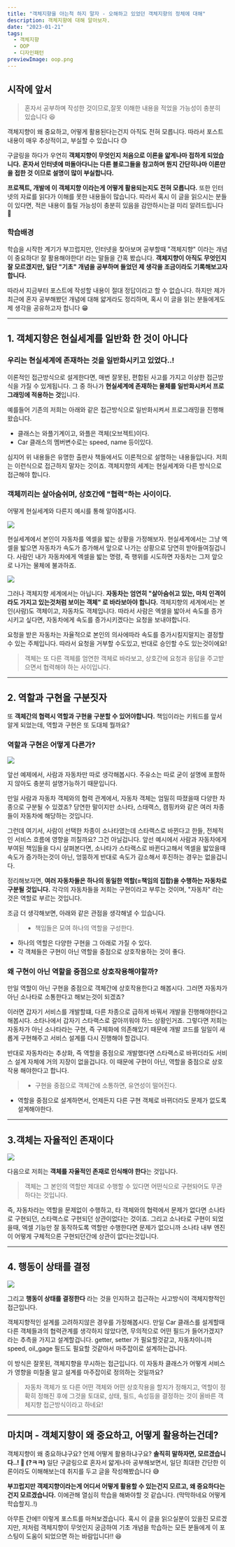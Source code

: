 ```yaml
---
title: "객체지향을 아는척 하지 말자 - 오해하고 있었던 객체지향의 정체에 대해"
description: 객체지향에 대해 알아보자.
date: "2023-01-21"
tags:
  - 객체지향
  - OOP
  - 디자인패턴
previewImage: oop.png
---
```


## 시작에 앞서

> 혼자서 공부하며 작성한 것이므로,잘못 이해한 내용을 적었을 가능성이 충분히 있습니다 😆

객체지향이 왜 중요하고, 어떻게 활용된다는건지 아직도 전혀 모릅니다. 따라서 포스트 내용이 매우 추상적이고, 부실할 수 있습니다 😓

구글링을 하다가 우연히 **객체지향이 무엇인지 처음으로 이론을 얇게나마 접하게 되었습니다.** **혼자서 인터넷에 떠돌아다니는 다른 블로그들을 참고하며 뭔지 간단히나마 이론만을 접한 것 이므로 설명이 많이 부실합니다.**

**프로젝트, 개발에 이 객체지향 이라는게 어떻게 활용되는지도 전혀 모릅니다.** 또한 인터넷의 자료를 읽다가 이해를 못한 내용들이 많습니다. 따라서 혹시 이 글을 읽으시는 분들이 있다면, 적은 내용이 틀릴 가능성이 충분히 있음을 감안하시는걸 미리 알려드립니다 🙏

### 학습배경

학습을 시작한 계기가 부끄럽지만, 인터넷을 찾아보며 공부할때 "객체지향" 이라는 개념이 중요하다! 잘 활용해야한다! 라는 말들을 간혹 봤습니다. **객체지향이 아직도 무엇인지 잘 모르겠지만, 일단 "기초" 개념을 공부하며 들었던 제 생각을 조금이라도 기록해보고자 합니다.**

따라서 지금부터 포스트에 작성할 내용이 절대 정답이라고 할 수 없습니다. 하지만 제가 최근에 혼자 공부해봤던 개념에 대해 얇게라도 정리하며, 혹시 이 글을 읽는 분들에게도 제 생각을 공유하고자 합니다 😁

---

## 1. 객체지향은 현실세계를 일반화 한 것이 아니다

### 우리는 현실세계에 존재하는 것을 일반화시키고 있었다..!

이론적인 접근방식으로 설게한다면, 매번 잘못된, 편합된 사고를 가지고 이상한 접근방식을 가질 수 있게됩니다. 그 중 하나가 **현실세계에 존재하는 물체를 일반화시켜서 프로그래밍에 적용하는 것**입니다.

예를들어 기존의 저희는 아래와 같은 접근방식으로 일반화시켜서 프로그래밍을 진행해왔습니다.

- 클래스는 와플기계이고, 와플은 객체(오브젝트)이다.
- Car 클래스의 멤버변수로는 speed, name 등이있다.

심지어 위 내용들은 유명한 출판사 책들에서도 이론적으로 설명하는 내용들입니다. 저희는 이런식으로 접근하지 말자는 것이죠. 객체지향의 세계는 현실세계와 다른 방식으로 접근해야 합니다.

### 객체끼리는 살아숨쉬며, 상호간에 "협력"하는 사이이다.

어떻게 현실세계와 다른지 예시를 통해 알아봅시다.

![](https://velog.velcdn.com/images/msung99/post/95b7225b-c22b-49ce-affa-319f15835b68/image.png)

현실세계에서 본인이 자동차를 엑셀을 밟는 상황을 가정해보자. 현실세계에서는 그냥 엑셀을 밟으면 자동차가 속도가 증가해서 앞으로 나가는 상황으로 당연히 받아들여질겁니다. 사람인 내가 자동차에게 엑셀을 밟는 명령, 즉 행위를 시도하면 자동차는 그저 앞으로 나가는 물체에 불과하죠.

![](https://velog.velcdn.com/images/msung99/post/653bace8-97e7-41c2-bc42-71d33e587966/image.png)

그러나 객체지향 세계에서는 아닙니다. **자동차는 엄연히 "살아숨쉬고 있는, 마치 인격이라도 가지고 있는것처럼 보이는 객체" 로 바라보아야 합니다.** 객체지향의 세계에서는 본인(사람)도 객체이고, 자동차도 객체입니다. 따라서 사람은 엑셀을 밟아서 속도를 증가시키고 싶다면, 자동차에게 속도를 증가시키겠다는 요청을 보내야합니다.

요청을 받은 자동차는 자율적으로 본인의 의사에따라 속도를 증가시킬지말지는 결정할 수 있는 주체입니다. 따라서 요청을 거부할 수도있고, 반대로 승인할 수도 있는것이에요!

> 객체는 또 다른 객체를 엄연한 객체로 바라보고, 상호간에 요청과 응답을 주고받으면서 협력해야 하는 사이입니다.

---

## 2. 역할과 구현을 구분짓자

또 **객체간의 협력시 역할과 구현을 구분할 수 있어야합니다.** 책임이라는 키워드를 앞서 알게 되었는데, 역할과 구현은 또 도대체 뭘까요?

### 역할과 구현은 어떻게 다른가?

![](https://velog.velcdn.com/images/msung99/post/fcfc85f5-2d00-4868-913e-8da9d8892b3c/image.png)

앞선 예제에서, 사람과 자동차만 따로 생각해봅시다. 주유소는 따로 굳이 설명에 포함하지 않아도 충분히 설명가능하기 때문입니다.

만일 사람과 자동차 객체와의 협력 관계에서, 자동차 객체는 엄밀히 따졌을때 다양한 차종으로 구분될 수 있겠죠? 당연한 말이지만 소나타, 스태랙스, 캠핑카와 같은 여러 차종들이 자동차에 해당하는 것입니다.

그런데 여기서, 사람이 선택한 차종이 소나타였는데 스타랙스로 바뀐다고 한들, 전체적인 서비스 흐름에 영향을 끼칠까요? 그건 아닐겁니다. 앞선 예시에서 사람과 자동차에게 부여된 책임들을 다시 살펴본다면, 소나타가 스타랙스로 바뀐다고해서 엑셀을 밟았을때 속도가 증가하는것이 아닌, 엉뚱하게 반대로 속도가 감소해서 후진하는 경우는 없을겁니다.

정리해보자면, **여러 자동차들은 하나의 동일한 역할(=책임의 집합)을 수행하는 자동차로 구분될 것입니다.** 각각의 자동차들을 저희는 구현이라고 부루는 것이며, "자동차" 라는 것은 역할로 부르는 것입니다.

조금 더 생각해보면, 아래와 같은 관점을 생각해낼 수 있습니다.

> - 책임들은 모여 하나의 역할을 구성한다.

- 하나의 역할은 다양한 구현을 그 아래로 가질 수 있다.
- 각 객체들은 구현이 아닌 역할을 중점으로 상호작용하는 것이 좋다.

### 왜 구현이 아닌 역할을 중점으로 상호작용해야할까?

만일 역할이 아닌 구현을 중점으로 객체간에 상호작용한다고 해봅시다. 그러면 자동차가 아닌 소나타로 소통한다고 해보는것이 되겠죠?

이러면 갑자기 서비스를 개발할떄, 다른 차종으로 급하게 바꿔서 개발을 진행해야한다고 해봅시다. 소타나에서 갑자기 스타랙스로 갈아끼워야 하느 상황인거죠. 그렇다면 저희는 자동차가 아닌 소나타라는 구현, 즉 구체화에 의존해있기 때문에 개발 코드를 일일이 새롭게 구현해주고 서비스 설계를 다시 진행해야 할겁니다.

반대로 자동차라는 추상화, 즉 역할을 중점으로 개발했다면 스타랙스로 바뀌더라도 서비스 설계 자체에 거의 지장이 없을겁니다. 이 때문에 구현이 아닌, 역할을 중점으로 상호작용 해야한다고 합니다.

> - 구현을 중점으로 객체간에 소통하면, 유연성이 떨어진다.

- 역할을 중점으로 설계하면서, 언제든지 다른 구현 객체로 바뀌더라도 문제가 없도록 설계해야한다.

---

## 3.객체는 자율적인 존재이다

![](https://velog.velcdn.com/images/msung99/post/45c6d3c1-b674-4acf-9106-5c9d59378dbb/image.png)

다음으로 저희는 **객체를 자율적인 존재로 인식해야 한다**는 것입니다.

> 객체는 그 본인의 역할만 제대로 수행할 수 있다면 어떤식으로 구현돠어도 무관하다는 것입니다.

즉, 자동차라는 역할을 문제없이 수행하고, 타 객체와의 협력에서 문제가 없다면 소나타로 구현되던, 스타랙스로 구현되던 상관이없다는 것이죠. 그리고 소나타로 구현이 되었을때, 엑셀 기능만 잘 동작하도록 역할만 수행한다면 문제가 없으니까 소나타 내부 엔진이 어떻게 구체적으론 구현되던간에 상관이 없다는것입니다.

---

## 4. 행동이 상태를 결정

![](https://velog.velcdn.com/images/msung99/post/94ae3dd4-bbe8-4eb9-a8c1-019cfc47b2cd/image.png)

그리고 **행동이 상태를 결정한다** 라는 것을 인지하고 접근하는 사고방식이 객체지향적인 접근입니다.

객체지향적인 설계를 고려하지않은 경우를 가정해봅시다.
만일 Car 클래스를 설게할때 다른 객체들과의 협력관계를 생각하지 않았다면, 무의적으로 어떤 필드가 들어가겠지? 라는 추측을 가지고 설계할겁니다.
getter, setter 가 필요할것같고, 자동차이니까 speed, oil_gage 필드도 필요할 것같아서 마주잡이로 설계하는겁니다.

이 방식은 잘못된, 객체지향을 무시하는 접근입니다. 이 자동차 클래스가 어떻게 서비스가 영향을 미칠줄 알고 설계를 마주잡이로 정의하는 것일까요?

> 자동차 객체가 또 다른 어떤 객체와 어떤 상호작용을 할지가 정해지고, 역할이 정확히 정해진 후에 그것을 토대로, 상태, 필드, 속성등을 결정하는 것이 올바른 객체지향 접근방식이라고 하네요!

---

## 마치며 - 객체지향이 왜 중요하고, 어떻게 활용하는건데?

객체지향이 왜 중요하냐구요? 언제 어떻게 활용하냐구요?
**솔직히 말하자면, 모르겠습니다..! 🥹 (?ㅋㅋ)** 일단 구글링으로 혼자서 얇게나마 공부해보면서, 일단 최대한 간단한 이론이라도 이해해보는데 취지를 두고 글을 작성해봤습니다 😅

**부끄럽지만 객제지향이라는게 어디서 어떻게 활용할 수 있는건지 모르고, 왜 중요하다는건지 모르겠습니다.** 이에관해 열심히 학습을 해봐야할 것 같습니다. (막막하네요 어떻게 학습할지..!)

아무튼 간에!! 이렇게 포스트를 마쳐보겠습니다. 혹시 이 글을 읽으실분이 있을진 모르겠지만, 저처럼 객체지향이 무엇인지 궁금하여 기초 개념을 학습하는 모든 분들에게 이 포스팅이 도움이 되었으면 하는 바람입니다!! 😆
